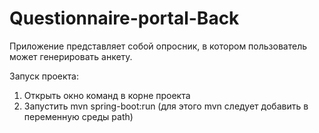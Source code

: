 # Questionnaire-portal-Back
Приложение представляет собой опросник, в котором пользователь может генерировать анкету.

Запуск проекта:
1. Открыть окно команд в корне проекта
2. Запустить mvn spring-boot:run (для этого mvn следует добавить в переменную среды path)
